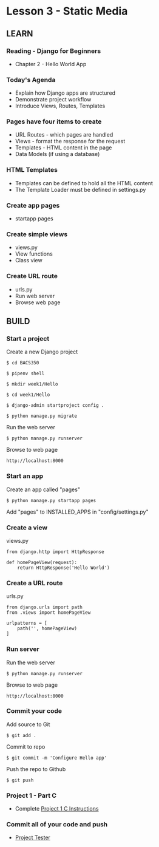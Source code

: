 # Lesson 3 - Static Media

## LEARN


### Reading - Django for Beginners
* Chapter 2 - Hello World App


### Today's Agenda
* Explain how Django apps are structured
* Demonstrate project workflow
* Introduce Views, Routes, Templates


### Pages have four items to create
* URL Routes - which pages are handled
* Views - format the response for the request
* Templates - HTML content in the page
* Data Models (if using a database)


### HTML Templates
* Templates can be defined to hold all the HTML content
* The Template Loader must be defined in settings.py


### Create app pages
* startapp pages


### Create simple views
* views.py
* View functions
* Class view


### Create URL route
* urls.py
* Run web server
* Browse web page


## BUILD

### Start a project

Create a new Django project

    $ cd BACS350

    $ pipenv shell

    $ mkdir week1/Hello

    $ cd week1/Hello

    $ django-admin startproject config .

    $ python manage.py migrate


Run the web server

    $ python manage.py runserver


Browse to web page

    http://localhost:8000


### Start an app

Create an app called "pages"

    $ python manage.py startapp pages

Add "pages" to INSTALLED_APPS in "config/settings.py"


### Create a view

views.py

    from django.http import HttpResponse

    def homePageView(request):
        return HttpResponse('Hello World')


### Create a URL route

urls.py

    from django.urls import path
    from .views import homePageView

    urlpatterns = [
        path('', homePageView)
    ]


### Run server

Run the web server

    $ python manage.py runserver

Browse to web page

    http://localhost:8000


### Commit your code

Add source to Git

    $ git add .

Commit to repo

    $ git commit -m 'Configure Hello app'

Push the repo to Github

    $ git push


### Project 1 - Part C
* Complete [Project 1 C Instructions](/course/bacs350/project/01c)


### Commit all of your code and push
* [Project Tester](/student/bacs350/test)


